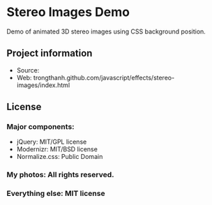 # Stereo Images Demo
Demo of animated 3D stereo images using CSS background position.

## Project information

* Source:
* Web: trongthanh.github.com/javascript/effects/stereo-images/index.html


## License

### Major components:

* jQuery: MIT/GPL license
* Modernizr: MIT/BSD license
* Normalize.css: Public Domain

### My photos: All rights reserved.

### Everything else: MIT license
